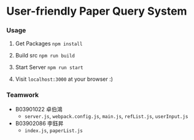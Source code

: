 # User-friendly Paper Query System
### Usage

1. Get Packages
```npm install```

2. Build src
```npm run build```

3. Start Server
```npm run start```

4. Visit `localhost:3000` at your browser :) 



### Teamwork

- B03901022 卓伯鴻
  - `server.js`, `webpack.config.js`, `main.js`, `refList.js`, `userInput.js`
- B03902086 李鈺昇
  - `index.js`, `paperList.js`